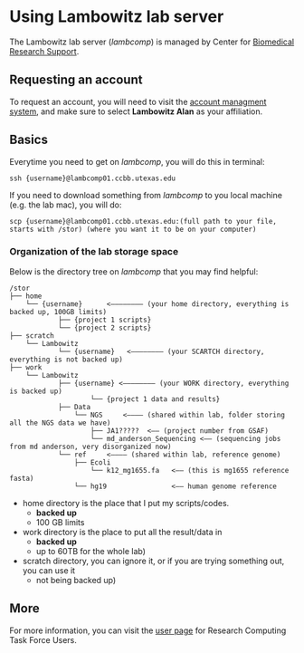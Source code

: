 # Using Lambowitz lab server #

The Lambowitz lab server (*lambcomp*) is managed by Center for [Biomedical Research Support](https://sites.cns.utexas.edu/cbrs/cbrs-administration).

## Requesting an account  ##

To request an account, you will need to visit the [account managment system](https://rctf-account-request.icmb.utexas.edu/cqb), and make sure to select **Lambowitz Alan** as your affiliation.


## Basics ##

Everytime you need to get on *lambcomp*, you will do this in terminal:

```	
ssh {username}@lambcomp01.ccbb.utexas.edu
```

If you need to download something from *lambcomp* to you local machine (e.g. the lab mac), you will do:

```
scp {username}@lambcomp01.ccbb.utexas.edu:(full path to your file, starts with /stor) (where you want it to be on your computer)
```

### Organization of the lab storage space ###

Below is the directory tree on *lambcomp* that you may find helpful:

```
/stor
├── home 
  	└── {username}      <———————— (your home directory, everything is backed up, 100GB limits)
            ├── {project 1 scripts}
            └── {project 2 scripts}
├── scratch 
	└── Lambowitz
		    └── {username}   <———————— (your SCARTCH directory, everything is not backed up)
├── work
 	└── Lambowitz		
            ├── {username} <———————— (your WORK directory, everything is backed up)
                    └── {project 1 data and results}     
		    ├── Data
                └── NGS		<———— (shared within lab, folder storing all the NGS data we have)
                    ├── JA1?????  <—— (project number from GSAF)
                    └── md_anderson_Sequencing <—— (sequencing jobs from md anderson, very disorganized now)
		    └── ref     <———— (shared within lab, reference genome)     
                ├── Ecoli
                    └── k12_mg1655.fa   <—— (this is mg1655 reference fasta)
                └── hg19                <—— human genome reference 
```

- home directory is the place that I put my scripts/codes.  
    - **backed up**
    - 100 GB limits
- work directory is the place to put all the result/data in  
    - **backed up**
    - up to 60TB for the whole lab)
- scratch directory, you can ignore it, or if you are trying something out, you can use it 
    - not being backed up)
    

## More ##

For more information, you can visit the [user page](https://wikis.utexas.edu/display/RCTFusers/POD+Accounts) for Research Computing Task Force Users.